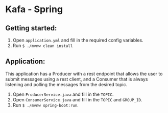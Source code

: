 # Kafa - Spring

## Getting started:

1. Open `application.yml` and fill in the required config variables.
2. Run `$ ./mvnw clean install`

## Application:

This application has a Producer with a rest endpoint that allows the user to submit messages using a rest client,
and a Consumer that is always listening and polling the messages from the desired topic.

1. Open `ProducerService.java` and fill in the `TOPIC`.
2. Open `ConsumerService.java` and fill in the `TOPIC` and `GROUP_ID`.
3. Run `$ ./mvnw spring-boot:run`.
